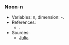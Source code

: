 ### Noon-n

- Variables: n, dimension: -.
- References:
    - .
- Sources:
    - [Julia](./systems/noon/noon.jl)
